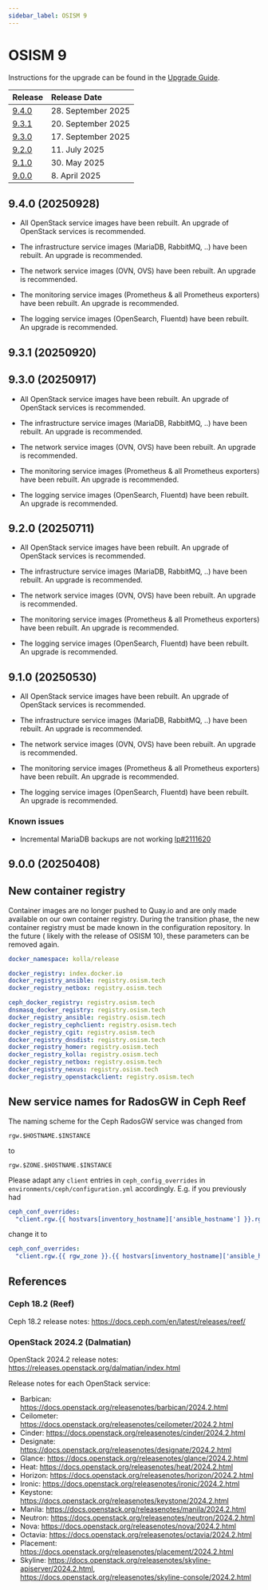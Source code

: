 ```yaml
---
sidebar_label: OSISM 9
---
```


# OSISM 9

Instructions for the upgrade can be found in the [Upgrade Guide](../guides/upgrade-guide/manager).

| Release                  | Release Date        |
|:-------------------------|:--------------------|
| [9.4.0](#940-20250928)   | 28. September 2025  |
| [9.3.1](#931-20250920)   | 20. September 2025  |
| [9.3.0](#930-20250917)   | 17. September 2025  |
| [9.2.0](#920-20250711)   | 11. July 2025       |
| [9.1.0](#910-20250530)   | 30. May 2025        |
| [9.0.0](#900-20250408)   | 8. April 2025       |

## 9.4.0 (20250928)

* All OpenStack service images have been rebuilt. An upgrade of OpenStack services is recommended.

* The infrastructure service images (MariaDB, RabbitMQ, ..) have been rebuilt. An upgrade is recommended.

* The network service images (OVN, OVS) have been rebuilt. An upgrade is recommended.

* The monitoring service images (Prometheus & all Prometheus exporters) have been rebuilt. An upgrade is recommended.

* The logging service images (OpenSearch, Fluentd) have been rebuilt. An upgrade is recommended.

## 9.3.1 (20250920)

## 9.3.0 (20250917)

* All OpenStack service images have been rebuilt. An upgrade of OpenStack services is recommended.

* The infrastructure service images (MariaDB, RabbitMQ, ..) have been rebuilt. An upgrade is recommended.

* The network service images (OVN, OVS) have been rebuilt. An upgrade is recommended.

* The monitoring service images (Prometheus & all Prometheus exporters) have been rebuilt. An upgrade is recommended.

* The logging service images (OpenSearch, Fluentd) have been rebuilt. An upgrade is recommended.

## 9.2.0 (20250711)

* All OpenStack service images have been rebuilt. An upgrade of OpenStack services is recommended.

* The infrastructure service images (MariaDB, RabbitMQ, ..) have been rebuilt. An upgrade is recommended.

* The network service images (OVN, OVS) have been rebuilt. An upgrade is recommended.

* The monitoring service images (Prometheus & all Prometheus exporters) have been rebuilt. An upgrade is recommended.

* The logging service images (OpenSearch, Fluentd) have been rebuilt. An upgrade is recommended.

## 9.1.0 (20250530)

* All OpenStack service images have been rebuilt. An upgrade of OpenStack services is recommended.

* The infrastructure service images (MariaDB, RabbitMQ, ..) have been rebuilt. An upgrade is recommended.

* The network service images (OVN, OVS) have been rebuilt. An upgrade is recommended.

* The monitoring service images (Prometheus & all Prometheus exporters) have been rebuilt. An upgrade is recommended.

* The logging service images (OpenSearch, Fluentd) have been rebuilt. An upgrade is recommended.

### Known issues

* Incremental MariaDB backups are not working [lp#2111620](https://bugs.launchpad.net/kolla/+bug/2111620)

## 9.0.0 (20250408)

## New container registry

Container images are no longer pushed to Quay.io and are only made available on our own
container registry. During the transition phase, the new container registry must be made
known in the configuration repository. In the future ( likely with the release of OSISM 10),
these parameters can be removed again.

```yaml title="environments/kolla/configuration.yml"
docker_namespace: kolla/release
```

```yaml title="environments/manager/configuration.yml"
docker_registry: index.docker.io
docker_registry_ansible: registry.osism.tech
docker_registry_netbox: registry.osism.tech
```

```yaml title="inventory/group_vars/all/registries.yml"
ceph_docker_registry: registry.osism.tech
dnsmasq_docker_registry: registry.osism.tech
docker_registry_ansible: registry.osism.tech
docker_registry_cephclient: registry.osism.tech
docker_registry_cgit: registry.osism.tech
docker_registry_dnsdist: registry.osism.tech
docker_registry_homer: registry.osism.tech
docker_registry_kolla: registry.osism.tech
docker_registry_netbox: registry.osism.tech
docker_registry_nexus: registry.osism.tech
docker_registry_openstackclient: registry.osism.tech
```

## New service names for RadosGW in Ceph Reef

The naming scheme for the Ceph RadosGW service was changed from

```text
rgw.$HOSTNAME.$INSTANCE
```

to

```text
rgw.$ZONE.$HOSTNAME.$INSTANCE
```

Please adapt any `client` entries in `ceph_config_overrides` in `environments/ceph/configuration.yml` accordingly.
E.g. if you previously had

```yaml title="environments/ceph/configuration.yml"
ceph_conf_overrides:
  "client.rgw.{{ hostvars[inventory_hostname]['ansible_hostname'] }}.rgw0":
```

change it to

```yaml title="environments/ceph/configuration.yml"
ceph_conf_overrides:
  "client.rgw.{{ rgw_zone }}.{{ hostvars[inventory_hostname]['ansible_hostname'] }}.rgw0":
```

## References

### Ceph 18.2 (Reef)

Ceph 18.2 release notes: https://docs.ceph.com/en/latest/releases/reef/

### OpenStack 2024.2 (Dalmatian)

OpenStack 2024.2 release notes: https://releases.openstack.org/dalmatian/index.html

Release notes for each OpenStack service:

* Barbican: https://docs.openstack.org/releasenotes/barbican/2024.2.html
* Ceilometer: https://docs.openstack.org/releasenotes/ceilometer/2024.2.html
* Cinder: https://docs.openstack.org/releasenotes/cinder/2024.2.html
* Designate: https://docs.openstack.org/releasenotes/designate/2024.2.html
* Glance: https://docs.openstack.org/releasenotes/glance/2024.2.html
* Heat: https://docs.openstack.org/releasenotes/heat/2024.2.html
* Horizon: https://docs.openstack.org/releasenotes/horizon/2024.2.html
* Ironic: https://docs.openstack.org/releasenotes/ironic/2024.2.html
* Keystone: https://docs.openstack.org/releasenotes/keystone/2024.2.html
* Manila: https://docs.openstack.org/releasenotes/manila/2024.2.html
* Neutron: https://docs.openstack.org/releasenotes/neutron/2024.2.html
* Nova: https://docs.openstack.org/releasenotes/nova/2024.2.html
* Octavia: https://docs.openstack.org/releasenotes/octavia/2024.2.html
* Placement: https://docs.openstack.org/releasenotes/placement/2024.2.html
* Skyline: https://docs.openstack.org/releasenotes/skyline-apiserver/2024.2.html, https://docs.openstack.org/releasenotes/skyline-console/2024.2.html

